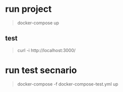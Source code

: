 # run project
> docker-compose up
## test
> curl -i http://localhost:3000/

# run test secnario
> docker-compose -f docker-compose-test.yml up
